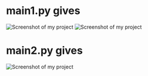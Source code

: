 # main1.py gives
![Screenshot of my project](images/Screenshot_2025-09-17_234305.png)
![Screenshot of my project](images/Screenshot_2025-09-17_234305.png)

# main2.py gives
![Screenshot of my project](images/Screenshot_2025-09-17_234305.png)
